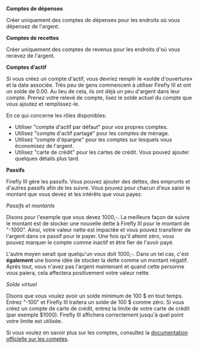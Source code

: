 **Comptes de dépenses**

Créer uniquement des comptes de dépenses pour les endroits où vous dépensez de l'argent.

**Comptes de recettes**

Créer uniquement des comptes de revenus pour les endroits d'où vous recevez de l'argent.

**Comptes d’actif**

Si vous créez un compte d'actif, vous devriez remplir le «solde d'ouverture» et la date associée. Très peu de gens commencent à utiliser Firefly III et ont un solde de 0.00. Au lieu de cela, ils ont déjà un peu d'argent dans leur compte. Prenez votre relevé de compte, lisez le solde actuel du compte que vous ajoutez et remplissez-le.

En ce qui concerne les rôles disponibles:

- Utiliser "compte d'actif par défaut" pour vos propres comptes.
- Utilisez "compte d'actif partagé" pour les comptes de ménage.
- Utilisez "compte d'épargne" pour les comptes sur lesquels vous économisez de l'argent.
- Utilisez "carte de crédit" pour les cartes de crédit. Vous pouvez ajouter quelques détails plus tard.

**Passifs**

Firefly III gère les passifs. Vous pouvez ajouter des dettes, des emprunts et d'autres passifs afin de les suivre. Vous pouvez pour chacun d'eux saisir le montant que vous devez et les intérêts que vous payez.

*Passifs et montants*

Disons pour l'exemple que vous devez 1000,-. La meilleure façon de suivre le montant est de stocker une nouvelle dette à Firefly III pour le montant de "-1000". Ainsi, votre valeur nette est impactée et vous pouvez transférer de l'argent dans ce passif pour le payer. Une fois qu'il atteint zéro, vous pouvez marquer le compte comme inactif et être fier de l'avoir payé.

L'autre moyen serait que quelqu'un vous doit 1000,-. Dans un tel cas, c'est **également** une bonne idée de stocker la dette comme un montant négatif. Après tout, vous n'avez pas l'argent maintenant et quand cette personne vous paiera, cela affectera positivement votre valeur nette.

*Solde virtuel*

Disons que vous voulez avoir un solde minimum de 100 $ en tout temps. Entrez "-100" et Firefly III traitera un solde de 100 $ comme zéro. Si vous créez un compte de carte de crédit, entrez la limite de votre carte de crédit (par exemple $1000). Firefly III affichera correctement jusqu'à quel point votre limite est utilisée.

Si vous voulez en savoir plus sur les comptes, consultez la [documentation officielle sur les comptes](https://firefly-iii.readthedocs.io/en/latest/concepts/accounts.html).
